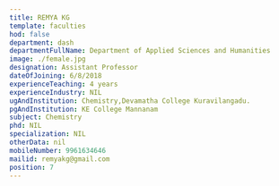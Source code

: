 ```yaml
---
title: REMYA KG
template: faculties
hod: false
department: dash
departmentFullName: Department of Applied Sciences and Humanities
image: ./female.jpg
designation: Assistant Professor
dateOfJoining: 6/8/2018
experienceTeaching: 4 years
experienceIndustry: NIL
ugAndInstitution: Chemistry,Devamatha College Kuravilangadu.
pgAndInstitution: KE College Mannanam
subject: Chemistry
phd: NIL
specialization: NIL
otherData: nil
mobileNumber: 9961634646
mailid: remyakg@gmail.com
position: 7
---
```

